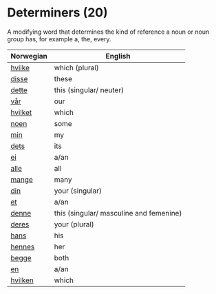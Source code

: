 # Determiners (20)

A modifying word that determines the kind of reference a noun or noun group has, for example a, the, every.

| Norwegian | English |
| --- | --- |
| [hvilke](https://www.ordnett.no/search?language=no&phrase=hvilke) | which (plural) |  |
| [disse](https://www.ordnett.no/search?language=no&phrase=disse) | these |  |
| [dette](https://www.ordnett.no/search?language=no&phrase=dette) | this (singular/ neuter) |  |
| [vår](https://www.ordnett.no/search?language=no&phrase=vår) | our |  |
| [hvilket](https://www.ordnett.no/search?language=no&phrase=hvilket) | which | i |
| [noen](https://www.ordnett.no/search?language=no&phrase=noen) | some |  |
| [min](https://www.ordnett.no/search?language=no&phrase=min) | my |  |
| [dets](https://www.ordnett.no/search?language=no&phrase=dets) | its | i |
| [ei](https://www.ordnett.no/search?language=no&phrase=ei) | a/an | f |
| [alle](https://www.ordnett.no/search?language=no&phrase=alle) | all |  |
| [mange](https://www.ordnett.no/search?language=no&phrase=mange) | many |  |
| [din](https://www.ordnett.no/search?language=no&phrase=din) | your (singular) |  |
| [et](https://www.ordnett.no/search?language=no&phrase=et) | a/an | i |
| [denne](https://www.ordnett.no/search?language=no&phrase=denne) | this (singular/ masculine and femenine) |  |
| [deres](https://www.ordnett.no/search?language=no&phrase=deres) | your (plural) |  |
| [hans](https://www.ordnett.no/search?language=no&phrase=hans) | his | m |
| [hennes](https://www.ordnett.no/search?language=no&phrase=hennes) | her | f |
| [begge](https://www.ordnett.no/search?language=no&phrase=begge) | both |  |
| [en](https://www.ordnett.no/search?language=no&phrase=en) | a/an | m |
| [hvilken](https://www.ordnett.no/search?language=no&phrase=hvilken) | which | m |

